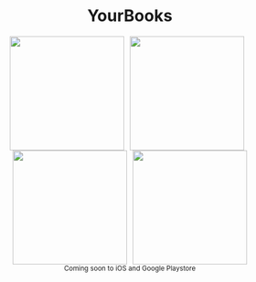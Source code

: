 <div align="center">
<h1>YourBooks</h1>
<div style = 'display:flex; justify-content: center; align-items: center;flex-wrap: wrap;'>
<img src="https://i.imgur.com/Q6JyyVZ.png" width=200>
<img src='https://i.imgur.com/8qbE5h3.png' width=200 style='margin: 0 10px'>
<img src='https://i.imgur.com/KMtjw1j.png' width=200 >
<img src='https://i.imgur.com/85ULQft.png' width=200 style='margin-left: 10px;'>
</div>
<sub>Coming soon to iOS and Google Playstore</sub>
</div>
